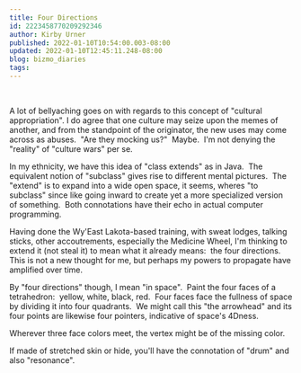 ```yaml
---
title: Four Directions
id: 2223458770209292346
author: Kirby Urner
published: 2022-01-10T10:54:00.003-08:00
updated: 2022-01-10T12:45:11.248-08:00
blog: bizmo_diaries
tags: 
---
```


[](https://upload.wikimedia.org/wikipedia/commons/thumb/2/2f/Medicine_Wheel.png/600px-Medicine_Wheel.png) 

A lot of bellyaching goes on with regards to this concept of "cultural appropriation". I do agree that one culture may seize upon the memes of another, and from the standpoint of the originator, the new uses may come across as abuses.  "Are they mocking us?"  Maybe.  I'm not denying the "reality" of "culture wars" per se.

In my ethnicity, we have this idea of "class extends" as in Java.  The equivalent notion of "subclass" gives rise to different mental pictures.  The "extend" is to expand into a wide open space, it seems, wheres "to subclass" since like going inward to create yet a more specialized version of something.  Both connotations have their echo in actual computer programming.

Having done the Wy'East Lakota-based training, with sweat lodges, talking sticks, other accoutrements, especially the Medicine Wheel, I'm thinking to extend it (not steal it) to mean what it already means:  the four directions.  This is not a new thought for me, but perhaps my powers to propagate have amplified over time.

By "four directions" though, I mean "in space".  Paint the four faces of a tetrahedron:  yellow, white, black, red.  Four faces face the fullness of space by dividing it into four quadrants.  We might call this "the arrowhead" and its four points are likewise four pointers, indicative of space's 4Dness.

Wherever three face colors meet, the vertex might be of the missing color.

If made of stretched skin or hide, you'll have the connotation of "drum" and also "resonance".
